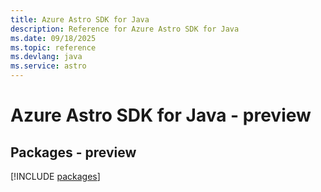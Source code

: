 ```yaml
---
title: Azure Astro SDK for Java
description: Reference for Azure Astro SDK for Java
ms.date: 09/18/2025
ms.topic: reference
ms.devlang: java
ms.service: astro
---
```

# Azure Astro SDK for Java - preview
## Packages - preview
[!INCLUDE [packages](astro-index.md)]